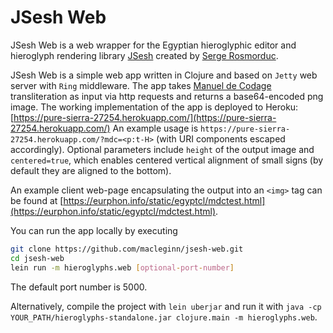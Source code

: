 # JSesh Web

JSesh Web is a web wrapper for the Egyptian hieroglyphic editor and hieroglyph rendering library [JSesh](https://jsesh.qenherkhopeshef.org/) created by [Serge Rosmorduc](http://www.qenherkhopeshef.org/sergeRosmorduc).

JSesh Web is a simple web app written in Clojure and based on `Jetty` web server with `Ring` middleware. The app takes [Manuel de Codage](http://www.catchpenny.org/codage/) transliteration as input via http requests and returns a base64-encoded png image. The working implementation of the app is deployed to Heroku: [https://pure-sierra-27254.herokuapp.com/](https://pure-sierra-27254.herokuapp.com/) An example usage is `https://pure-sierra-27254.herokuapp.com/?mdc=<p:t-H>` (with URI components escaped accordingly). Optional parameters include `height` of the output image and `centered=true`, which enables centered vertical alignment of small signs (by default they are aligned to the bottom).

An example client web-page encapsulating the output into an `<img>` tag can be found at [https://eurphon.info/static/egyptcl/mdctest.html](https://eurphon.info/static/egyptcl/mdctest.html).

You can run the app locally by executing

```bash
git clone https://github.com/macleginn/jsesh-web.git
cd jsesh-web
lein run -m hieroglyphs.web [optional-port-number]
```

The default port number is 5000.

Alternatively, compile the project with `lein uberjar` and run it with `java -cp YOUR_PATH/hieroglyphs-standalone.jar clojure.main -m hieroglyphs.web`.
